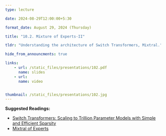 ```yaml
---
type: lecture

date: 2024-08-29T12:00:00+5:30

format_date: August 29, 2024 (Thursday)

title: "10.2. Mixture of Experts-II"

tldr: "Understanding the architecture of Switch Transformers, Mixtral."

hide_from_announcments: true

links: 
    - url: /static_files/presentations/102.pdf
      name: slides
    - url: 
      name: video


thumbnail: /static_files/presentations/102.jpg
---
```

<!-- Other additional contents using markdown -->
**Suggested Readings:**
- [Switch Transformers: Scaling to Trillion Parameter Models with Simple and Efficient Sparsity](https://arxiv.org/pdf/2101.03961)
- [Mixtral of Experts](https://arxiv.org/pdf/2401.04088)

